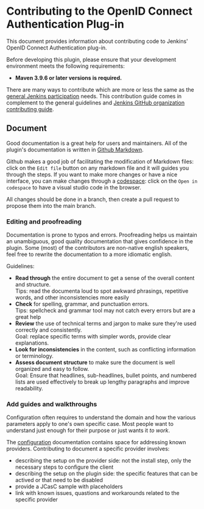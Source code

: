 # Contributing to the OpenID Connect Authentication Plug-in

This document provides information about contributing code to
Jenkins' OpenID Connect Authentication plug-in.

Before developing this plugin, please ensure that your development environment meets the following requirements:
  - **Maven 3.9.6 or later versions is required.**

There are many ways to contribute which are more or less the same as
the [general Jenkins participation](https://www.jenkins.io/participate/)
needs. This contribution guide comes in complement to the general guidelines
and [Jenkins GitHub organization contributing guide](https://github.com/jenkinsci/.github/blob/master/CONTRIBUTING.md).

## Document

Good documentation is a great help for users and maintainers.
All of the plugin's documentation is written in [Github Markdown](https://docs.github.com/en/get-started/writing-on-github/getting-started-with-writing-and-formatting-on-github/quickstart-for-writing-on-github).

Github makes a good job of facilitating the modification of Markdown files: click on the `Edit file` button on any markdown file and it will guides you through the steps.
If you want to make more changes or have a nice interface, you can make changes through a [codespace](https://docs.github.com/en/codespaces): click on the `Open in codespace` to have a visual studio code in the browser.

All changes should be done in a branch, then create a pull request to propose them into the main branch.

### Editing and proofreading

Documentation is prone to typos and errors. Proofreading helps us maintain an unambiguous, good quality documentation that gives confidence in the plugin.
Some (most) of the contributors are non-native english speakers, feel free to rewrite the documentation to a more idiomatic english.

Guidelines:

- **Read through** the entire document to get a sense of the overall content and structure.<br />
  Tips: read the documenta loud to spot awkward phrasings, repetitive words, and other inconsistencies more easily
- **Check** for spelling, grammar, and punctuation errors.<br />
  Tips: spellcheck and grammar tool may not catch every errors but are a great help
- **Review** the use of technical terms and jargon to make sure they're used correctly and consistently.<br />
  Goal: replace specific terms with simpler words, provide clear explanations. 
- **Look for inconsistencies** in the content, such as conflicting information or terminology.
- **Assess document structure** to make sure the document is well organized and easy to follow.<br/>
  Goal: Ensure that headlines, sub-headlines, bullet points, and numbered lists are used effectively to break up lengthy paragraphs and improve readability.

### Add guides and walkthroughs

Configuration often requires to understand the domain and how the various parameters apply to one's own specific case.
Most people want to understand just enough for their purpose or just wants it *to work*.

The [configuration](configuration/README.md) documentation contains space for addressing known providers.
Contributing to document a specific provider involves:

- describing the setup on the provider side: not the install step, only the necessary steps to configure the client
- describing the setup on the plugin side: the specific features that can be actived or that need to be disabled
- provide a JCasC sample with placeholders
- link with known issues, quastions and workarounds related to the specific provider
